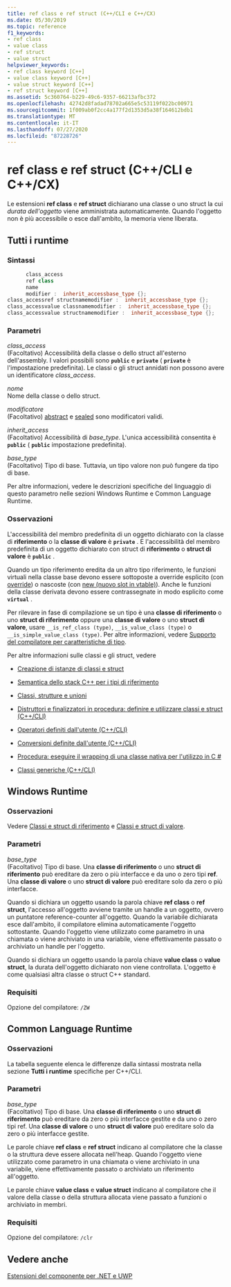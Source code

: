 ```yaml
---
title: ref class e ref struct (C++/CLI e C++/CX)
ms.date: 05/30/2019
ms.topic: reference
f1_keywords:
- ref class
- value class
- ref struct
- value struct
helpviewer_keywords:
- ref class keyword [C++]
- value class keyword [C++]
- value struct keyword [C++]
- ref struct keyword [C++]
ms.assetid: 5c360764-b229-49c6-9357-66213afbc372
ms.openlocfilehash: 42742d8fadad78702a665e5c53119f022bc00971
ms.sourcegitcommit: 1f009ab0f2cc4a177f2d1353d5a38f164612bdb1
ms.translationtype: MT
ms.contentlocale: it-IT
ms.lasthandoff: 07/27/2020
ms.locfileid: "87228726"
---
```

# <a name="ref-class-and-ref-struct--ccli-and-ccx"></a>ref class e ref struct (C++/CLI e C++/CX)

Le estensioni **ref class** e **ref struct** dichiarano una classe o uno struct la cui *durata dell'oggetto* viene amministrata automaticamente. Quando l'oggetto non è più accessibile o esce dall'ambito, la memoria viene liberata.

## <a name="all-runtimes"></a>Tutti i runtime

### <a name="syntax"></a>Sintassi

```cpp
      class_access
      ref class
      name
      modifier :  inherit_accessbase_type {};
class_accessref structnamemodifier :  inherit_accessbase_type {};
class_accessvalue classnamemodifier :  inherit_accessbase_type {};
class_accessvalue structnamemodifier :  inherit_accessbase_type {};
```

### <a name="parameters"></a>Parametri

*class_access*<br/>
(Facoltativo) Accessibilità della classe o dello struct all'esterno dell'assembly. I valori possibili sono **`public`** e **`private`** ( **`private`** è l'impostazione predefinita). Le classi o gli struct annidati non possono avere un identificatore *class_access*.

*nome*<br/>
Nome della classe o dello struct.

*modificatore*<br/>
(Facoltativo) [abstract](abstract-cpp-component-extensions.md) e [sealed](sealed-cpp-component-extensions.md) sono modificatori validi.

*inherit_access*<br/>
(Facoltativo) Accessibilità di *base_type*. L'unica accessibilità consentita è **`public`** ( **`public`** impostazione predefinita).

*base_type*<br/>
(Facoltativo) Tipo di base. Tuttavia, un tipo valore non può fungere da tipo di base.

Per altre informazioni, vedere le descrizioni specifiche del linguaggio di questo parametro nelle sezioni Windows Runtime e Common Language Runtime.

### <a name="remarks"></a>Osservazioni

L'accessibilità del membro predefinita di un oggetto dichiarato con la classe di **riferimento** o la **classe di valore** è **`private`** . E l'accessibilità del membro predefinita di un oggetto dichiarato con struct di **riferimento** o **struct di valore** è **`public`** .

Quando un tipo riferimento eredita da un altro tipo riferimento, le funzioni virtuali nella classe base devono essere sottoposte a override esplicito (con [override](override-cpp-component-extensions.md)) o nascoste (con [new (nuovo slot in vtable)](new-new-slot-in-vtable-cpp-component-extensions.md)). Anche le funzioni della classe derivata devono essere contrassegnate in modo esplicito come **`virtual`** .

Per rilevare in fase di compilazione se un tipo è una **classe di riferimento** o uno **struct di riferimento** oppure una **classe di valore** o uno **struct di valore**, usare `__is_ref_class (type)`, `__is_value_class (type)` o `__is_simple_value_class (type)`. Per altre informazioni, vedere [Supporto del compilatore per caratteristiche di tipo](compiler-support-for-type-traits-cpp-component-extensions.md).

Per altre informazioni sulle classi e gli struct, vedere

- [Creazione di istanze di classi e struct](../dotnet/how-to-define-and-consume-classes-and-structs-cpp-cli.md)

- [Semantica dello stack C++ per i tipi di riferimento](../dotnet/cpp-stack-semantics-for-reference-types.md)

- [Classi, strutture e unioni](../cpp/classes-and-structs-cpp.md)

- [Distruttori e finalizzatori in procedura: definire e utilizzare classi e struct (C++/CLI)](../dotnet/how-to-define-and-consume-classes-and-structs-cpp-cli.md#BKMK_Destructors_and_finalizers)

- [Operatori definiti dall'utente (C++/CLI)](../dotnet/user-defined-operators-cpp-cli.md)

- [Conversioni definite dall'utente (C++/CLI)](../dotnet/user-defined-conversions-cpp-cli.md)

- [Procedura: eseguire il wrapping di una classe nativa per l'utilizzo in C #](../dotnet/how-to-wrap-native-class-for-use-by-csharp.md)

- [Classi generiche (C++/CLI)](generic-classes-cpp-cli.md)

## <a name="windows-runtime"></a>Windows Runtime

### <a name="remarks"></a>Osservazioni

Vedere [Classi e struct di riferimento](../cppcx/ref-classes-and-structs-c-cx.md) e [Classi e struct di valore](../cppcx/value-classes-and-structs-c-cx.md).

### <a name="parameters"></a>Parametri

*base_type*<br/>
(Facoltativo) Tipo di base. Una **classe di riferimento** o uno **struct di riferimento** può ereditare da zero o più interfacce e da uno o zero tipi **ref**. Una **classe di valore** o uno **struct di valore** può ereditare solo da zero o più interfacce.

Quando si dichiara un oggetto usando la parola chiave **ref class** o **ref struct**, l'accesso all'oggetto avviene tramite un handle a un oggetto, ovvero un puntatore reference-counter all'oggetto. Quando la variabile dichiarata esce dall'ambito, il compilatore elimina automaticamente l'oggetto sottostante. Quando l'oggetto viene utilizzato come parametro in una chiamata o viene archiviato in una variabile, viene effettivamente passato o archiviato un handle per l'oggetto.

Quando si dichiara un oggetto usando la parola chiave **value class** o **value struct**, la durata dell'oggetto dichiarato non viene controllata. L'oggetto è come qualsiasi altra classe o struct C++ standard.

### <a name="requirements"></a>Requisiti

Opzione del compilatore: `/ZW`

## <a name="common-language-runtime"></a>Common Language Runtime

### <a name="remarks"></a>Osservazioni

La tabella seguente elenca le differenze dalla sintassi mostrata nella sezione **Tutti i runtime** specifiche per C++/CLI.

### <a name="parameters"></a>Parametri

*base_type*<br/>
(Facoltativo) Tipo di base. Una **classe di riferimento** o uno **struct di riferimento** può ereditare da zero o più interfacce gestite e da uno o zero tipi ref. Una **classe di valore** o uno **struct di valore** può ereditare solo da zero o più interfacce gestite.

Le parole chiave **ref class** e **ref struct** indicano al compilatore che la classe o la struttura deve essere allocata nell'heap. Quando l'oggetto viene utilizzato come parametro in una chiamata o viene archiviato in una variabile, viene effettivamente passato o archiviato un riferimento all'oggetto.

Le parole chiave **value class** e **value struct** indicano al compilatore che il valore della classe o della struttura allocata viene passato a funzioni o archiviato in membri.

### <a name="requirements"></a>Requisiti

Opzione del compilatore: `/clr`

## <a name="see-also"></a>Vedere anche

[Estensioni del componente per .NET e UWP](component-extensions-for-runtime-platforms.md)

